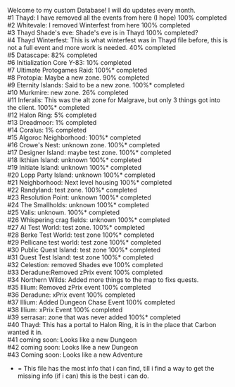 Welcome to my custom Database! I will do updates every month.                                                
#1  Thayd: I have removed all the events from here (I hope) 100% completed             
#2  Whitevale: I removed Winterfest from here 100% completed                                              
#3  Thayd Shade's eve: Shade's eve is in Thayd 100% completed?                                                  
#4  Thayd Winterfest: This is what winterfest was in Thayd file before, this is not a full event and more work is needed. 40% completed                        
#5  Datascape: 82% completed                                                                             
#6  Initialization Core Y-83: 10% completed                                                              
#7  Ultimate Protogames Raid: 100%* completed                                                                  
#8  Protopia: Maybe a new zone. 90% completed                                                              
#9 Eternity Islands: Said to be a new zone. 100%* completed                                                
#10 Murkmire: new zone. 26% completed                                                                        
#11 Inferalis: This was the alt zone for Malgrave, but only 3 things got into the client. 100%* completed         
#12 Halon Ring: 5% completed                                                               
#13 Dreadmoor: 1% completed                                                                   
#14 Coralus: 1% completed                                                                       
#15 Algoroc Neighborhood: 100%* completed                                                        
#16 Crowe's Nest: unknown zone. 100%* completed                                                        
#17 Designer Island: maybe test zone. 100%* completed                                                          
#18 Ikthian Island: unknown 100%* completed                                                               
#19 Initiate Island: unknown 100%* completed                                                                   
#20 Lopp Party Island: unknown 100%* completed                                                              
#21 Neighborhood: Next level housing  100%* completed                                                                         
#22 Randyland: test zone. 100%* completed                                                              
#23 Resolution Point: unknown 100%* completed                                                           
#24 The Smallholds: unknown 100%* completed                                                          
#25 Valis: unknown. 100%* completed                                                                 
#26 Whispering crag fields: unknown 100%* completed                                                  
#27 AI Test World: test zone. 100%* completed                                                       
#28 Berke Test World: test zone 100%* completed                                                        
#29 Pellicane test world: test zone 100%* completed                                                  
#30 Public Quest Island: test zone 100%* completed                                                     
#31 Quest Test Island: test zone 100%* completed                                                                                          
#32 Celestion: removed Shades eve 100% completed                                                                                               
#33 Deradune:Removed zPrix event 100% completed                                                
#34 Northern Wilds: Added more things to the map to fixs quests.                                                                               
#35 Illium: Removed zPrix event 100% completed                                                                                                
#36 Deradune: xPrix event 100% completed                                                                                                                
#37 Illium: Added Dungeon Chase Event 100% completed                                                                                           
#38 Illium: xPrix Event 100% completed                                                                                                                 
#39 serrasar: zone that was never added 100%* completed                                                                                
#40 Thayd: This has a portal to Halon Ring, it is in the place that Carbon wanted it in.                                                                                                                                                               
#41 coming soon: Looks like a new Dungeon                                                       
#42 coming soon: Looks like a new Dungeon                                                       
#43 Coming soon: Looks like a new Adventure                                                     


* = This file has the most info that i can find, till i find a way to get the missing info (if i can) this is the best i can do.
